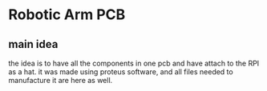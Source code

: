 # Robotic Arm PCB
## main idea
the idea is to have all the components in one pcb and have attach to the RPI as a hat.
it was made using proteus software, and all files needed to manufacture it are here as well.
